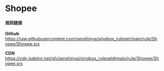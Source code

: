 # Shopee

#### 规则链接

**Github**
https://raw.githubusercontent.com/senshinya/singbox_ruleset/main/rule/Shopee/Shopee.srs

**CDN**
https://cdn.jsdelivr.net/gh/senshinya/singbox_ruleset@main/rule/Shopee/Shopee.srs